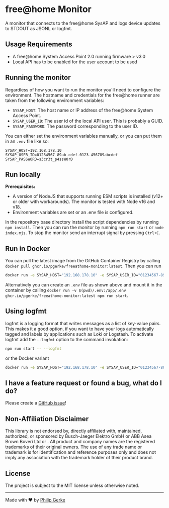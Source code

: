 # free@home Monitor

A monitor that connects to the free@home SysAP and logs device updates to STDOUT as JSONL or logfmt.

## Usage Requirements

- A free@home System Access Point 2.0 running firmware > v3.0
- Local API has to be enabled for the user account to be used

## Running the monitor

Regardless of how you want to run the monitor you'll need to configure the environment. The hostname and credentials for the free@home runner are taken from the following environment variables:

- `SYSAP_HOST`: The host name or IP address of the free@home System Access Point.
- `SYSAP_USER_ID`: The user id of the local API user. This is probably a GUID.
- `SYSAP_PASSWORD`: The password corresponding to the user ID.

You can either set the environment variables manually, or you can put them in an `.env` file like so:

```
SYSAP_HOST=192.168.178.10
SYSAP_USER_ID=01234567-89ab-cdef-0123-456789abcdef
SYSAP_PASSWORD=s3cr3t_p4ssW0rD

```

## Run locally

**Prerequisites:**

- A version of NodeJS that supports running ESM scripts is installed (v12+ or older with workarounds). The monitor is tested with Node v16 and v18.
- Environment variables are set or an .env file is configured.

In the repository base directory install the script dependencies by running `npm install`. Then you can run the monitor by running `npm run start` or `node index.mjs`. To stop the monitor send an interrupt signal by pressing `Ctrl+C`.

## Run in Docker

You can pull the latest image from the GitHub Container Registry by calling `docker pull ghcr.io/pgerke/freeathome-monitor:latest`. Then you can run

```bash
docker run -e SYSAP_HOST="192.168.178.10" -e SYSAP_USER_ID="01234567-89ab-cdef-0123-456789abcdef" -e SYSAP_PASSWORD="s3cr3t_p4ssW0rD" ghcr.io/pgerke/freeathome-monitor:latest npm run start
```

Alternatively you can create an `.env` file as shown above and mount it in the container by calling `docker run -v $(pwd)/.env:/app/.env ghcr.io/pgerke/freeathome-monitor:latest npm run start`.

## Using logfmt

logfmt is a logging format that writes messages as a list of key-value pairs. This makes it a good option, if you want to have your logs automatically tagged and labels by applications such as Loki or Logstash. To activate logfmt add the `--logfmt` option to the command invokation:

```bash
npm run start -- --logfmt
```

or the Docker variant

```bash
docker run -e SYSAP_HOST="192.168.178.10" -e SYSAP_USER_ID="01234567-89ab-cdef-0123-456789abcdef" -e SYSAP_PASSWORD="s3cr3t_p4ssW0rD" ghcr.io/pgerke/freeathome-monitor:latest node index.mjs --logfmt
```

## I have a feature request or found a bug, what do I do?

Please create a [GitHub issue](https://github.com/pgerke/freeathome-monitor/issues)!

## Non-Affiliation Disclaimer

This library is not endorsed by, directly affiliated with, maintained, authorized, or sponsored by Busch-Jaeger Elektro GmbH or ABB Asea Brown Boveri Ltd or . All product and company names are the registered trademarks of their original owners. The use of any trade name or trademark is for identification and reference purposes only and does not imply any association with the trademark holder of their product brand.

## License

The project is subject to the MIT license unless otherwise noted.

<hr>

Made with ❤️ by [Philip Gerke](https://github.com/pgerke)
